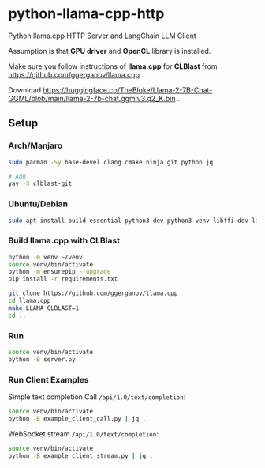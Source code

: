 # python-llama-cpp-http

Python llama.cpp HTTP Server and LangChain LLM Client

Assumption is that **GPU driver** and **OpenCL** library is installed.

Make sure you follow instructions of **llama.cpp** for **CLBlast** from https://github.com/ggerganov/llama.cpp .

Download https://huggingface.co/TheBloke/Llama-2-7B-Chat-GGML/blob/main/llama-2-7b-chat.ggmlv3.q2_K.bin .

## Setup

### Arch/Manjaro

```bash
sudo pacman -Sy base-devel clang cmake ninja git python jq

# AUR
yay -S clblast-git
```

### Ubuntu/Debian

```bash
sudo apt install build-essential python3-dev python3-venv libffi-dev libssl-dev clang cmake ninja-build git jq
```

### Build llama.cpp with CLBlast

```bash
python -m venv ~/venv
source venv/bin/activate
python -m ensurepip --upgrade
pip install -r requirements.txt
```

```bash
git clone https://github.com/ggerganov/llama.cpp
cd llama.cpp
make LLAMA_CLBLAST=1
cd ..
```

### Run
```bash
source venv/bin/activate
python -B server.py
```

### Run Client Examples

Simple text completion Call `/api/1.0/text/completion`:

```bash
source venv/bin/activate
python -B example_client_call.py | jq .
```

WebSocket stream `/api/1.0/text/completion`:

```bash
source venv/bin/activate
python -B example_client_stream.py | jq .
```